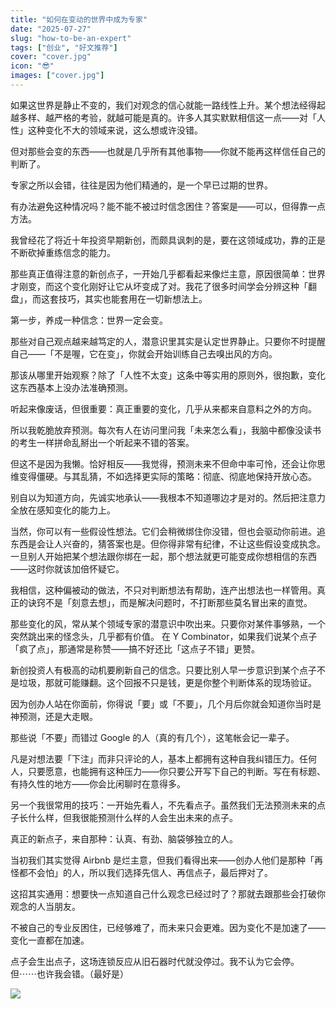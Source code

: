 ```yaml
---
title: "如何在变动的世界中成为专家"
date: "2025-07-27"
slug: "how-to-be-an-expert"
tags: ["创业", "好文推荐"]
cover: "cover.jpg"
icon: "😎"
images: ["cover.jpg"]
---
```

如果这世界是静止不变的，我们对观念的信心就能一路线性上升。某个想法经得起越多样、越严格的考验，就越可能是真的。许多人其实默默相信这一点——对「人性」这种变化不大的领域来说，这么想或许没错。



但对那些会变的东西——也就是几乎所有其他事物——你就不能再这样信任自己的判断了。



专家之所以会错，往往是因为他们精通的，是一个早已过期的世界。



有办法避免这种情况吗？能不能不被过时信念困住？答案是——可以，但得靠一点方法。



我曾经花了将近十年投资早期新创，而颇具讽刺的是，要在这领域成功，靠的正是不断砍掉重练信念的能力。



那些真正值得注意的新创点子，一开始几乎都看起来像烂主意，原因很简单：世界才刚变，而这个变化刚好让它从坏变成了对。我花了很多时间学会分辨这种「翻盘」，而这套技巧，其实也能套用在一切新想法上。



第一步，养成一种信念：世界一定会变。



那些对自己观点越来越笃定的人，潜意识里其实是认定世界静止。只要你不时提醒自己——「不是喔，它在变」，你就会开始训练自己去嗅出风的方向。



那该从哪里开始观察？除了「人性不太变」这条中等实用的原则外，很抱歉，变化这东西基本上没办法准确预测。



听起来像废话，但很重要：真正重要的变化，几乎从来都来自意料之外的方向。



所以我乾脆放弃预测。每次有人在访问里问我「未来怎么看」，我脑中都像没读书的考生一样拼命乱掰出一个听起来不错的答案。



但这不是因为我懒。恰好相反——我觉得，预测未来不但命中率可怜，还会让你思维变得僵硬。与其乱猜，不如选择更实际的策略：彻底、彻底地保持开放心态。



别自以为知道方向，先诚实地承认——我根本不知道哪边才是对的。然后把注意力全放在感知变化的能力上。



当然，你可以有一些假设性想法。它们会稍微绑住你没错，但也会驱动你前进。追东西是会让人兴奋的，猜答案也是。但你得非常有纪律，不让这些假设变成执念。
一旦别人开始把某个想法跟你绑在一起，那个想法就更可能变成你想相信的东西——这时你就该加倍怀疑它。



我相信，这种偏被动的做法，不只对判断想法有帮助，连产出想法也一样管用。真正的诀窍不是「刻意去想」，而是解决问题时，不打断那些莫名冒出来的直觉。



那些变化的风，常从某个领域专家的潜意识中吹出来。只要你对某件事够熟，一个突然跳出来的怪念头，几乎都有价值。
在 Y Combinator，如果我们说某个点子「疯了点」，那通常是称赞——搞不好还比「这点子不错」更赞。



新创投资人有极高的动机要刷新自己的信念。只要比别人早一步意识到某个点子不是垃圾，那就可能赚翻。这个回报不只是钱，更是你整个判断体系的现场验证。



因为创办人站在你面前，你得说「要」或「不要」，几个月后你就会知道你当时是神预测，还是大走眼。



那些说「不要」而错过 Google 的人（真的有几个），这笔帐会记一辈子。



凡是对想法要「下注」而非只评论的人，基本上都拥有这种自我纠错压力。任何人，只要愿意，也能拥有这种压力——你只要公开写下自己的判断。写在有标题、有持久性的地方——你会比闲聊时在意得多。



另一个我很常用的技巧：一开始先看人，不先看点子。虽然我们无法预测未来的点子长什么样，但我很能预测什么样的人会生出未来的点子。



真正的新点子，来自那种：认真、有劲、脑袋够独立的人。



当初我们其实觉得 Airbnb 是烂主意，但我们看得出来——创办人他们是那种「再怪都不会怕」的人，所以我们选择先信人、再信点子，最后押对了。



这招其实通用：想要快一点知道自己什么观念已经过时了？那就去跟那些会打破你观念的人当朋友。



不被自己的专业反困住，已经够难了，而未来只会更难。因为变化不是加速了——变化一直都在加速。



点子会生出点子，这场连锁反应从旧石器时代就没停过。我不认为它会停。
但⋯⋯也许我会错。（最好是）




![](https://prod-files-secure.s3.us-west-2.amazonaws.com/112d0858-5090-4d34-a606-b75eb8d65fd2/46476355-9cf3-4e99-9b7a-3531bc426380/1000202064.png?X-Amz-Algorithm=AWS4-HMAC-SHA256&X-Amz-Content-Sha256=UNSIGNED-PAYLOAD&X-Amz-Credential=ASIAZI2LB466UF4FG66B%2F20250821%2Fus-west-2%2Fs3%2Faws4_request&X-Amz-Date=20250821T065924Z&X-Amz-Expires=3600&X-Amz-Security-Token=IQoJb3JpZ2luX2VjEJ7%2F%2F%2F%2F%2F%2F%2F%2F%2F%2FwEaCXVzLXdlc3QtMiJGMEQCIC%2FqbZChe0J9R4SvFum2LAt7a0jr8q%2Fk9m3mIeQ9I7t%2BAiBq9y%2BPO5ddzHg40ql1bRuCI9sb0p8XfKwThbCoBd%2FxjiqIBAjn%2F%2F%2F%2F%2F%2F%2F%2F%2F%2F8BEAAaDDYzNzQyMzE4MzgwNSIM7U0kD4uI7bJgcQFPKtwDoQI%2BQ5JEJrJy8HYzsVV0LM9jVtV%2BU%2FI%2BfDH7gTLvroYbgdgHuCarys1fT66xPmf3FPkf0Q2rb%2BMy%2BfssMKL41YHWWR%2BCx1e1avStJmWA3sc2USATWBH5xaTn8QevRP3a2fVHJvDPQZxOpyGdZdxkch0TjNc1qWY6koY0jU1P8jsem5h5EwspF3DaTyQwFH8idbmyWXmzRROGuLsPJJUxwxxv%2FAezoV171ir1GRuWM9rcTqyKEMMhNQNopO54vtT59M%2FHaapPmzPDiotWoqKjRuMRe6nVLVGfV7%2B0q7VxlOpHb%2BpTwsauUZnaBp6RXACfGy4JNSVCn5iJVO9qyc%2BtCZZP1H5JsjVy%2BsRlrEF3bptYy2ZUKF052NcPfd%2BGzt0NumA08Q%2BB%2Bcrnp9aUe6bfWCe%2Bwl7LX5MarqILxAwXW6NJdXqYgZVPcJtvwQdvVoKhhG2QS2s%2BXkTKj0Qn5Ww0%2FJ1XLAivqmfevIwa%2B08Zn5tYaKsFIJXDp4pxrx92nOq7YMVk6EOd5xc6I3WUAX3Hx22WP6cSRHdli6l99TtwSFEX75SYDg23PjlRX9d1KCEjLyl1mN9b7fA3GZ9z0ZbEfhVONgFqb9GYxpntPqxvL9F2pSj4yZGT3fe7hjgw9PGaxQY6pgFhOf3oxqbdcNBd2XGwzWh%2BOUNijoaeyWBO5pKc98tEmH8Sc8QelINhzvBHKBa8rs2jH8gvR4%2Fr1cj%2Bc9jv7FgegRv2ZZWJPh2%2B05gkb%2F7PQG0yJ6IYEnGHz8CUenrEiYRby1LAG8SRDAWw2Pu4g%2FvBwZsC20p3oS06h6u%2F%2FEpZAdiXjQi9f3sQVe%2FnlQbcuKrLAh45Y5hQVvoc1XuRjbG9S7DHNKb6&X-Amz-Signature=bc36954910886caeb0f3916ee28a1ac1655de9fac18f3e38b4366070215242e4&X-Amz-SignedHeaders=host&x-amz-checksum-mode=ENABLED&x-id=GetObject)

